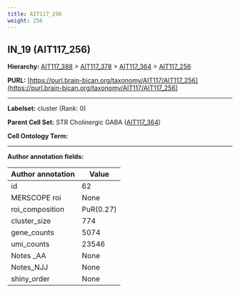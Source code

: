 ```yaml
---
title: AIT117_256
weight: 256
---
```

## IN_19 (AIT117_256)
<b>Hierarchy: </b>
[AIT117_388](../AIT117_388) >
[AIT117_378](../AIT117_378) >
[AIT117_364](../AIT117_364) >
[AIT117_256](../AIT117_256)

**PURL:** [https://purl.brain-bican.org/taxonomy/AIT117/AIT117_256](https://purl.brain-bican.org/taxonomy/AIT117/AIT117_256)

---


**Labelset:** cluster (Rank: 0)

**Parent Cell Set:** STR Cholinergic GABA ([AIT117_364](../AIT117_364))



**Cell Ontology Term:** 

[MARKER GENES.]: #


---

[TRANSFERRED ANNOTATIONS.]: #


[AUTHOR ANNOTATION FIELDS.]: #


**Author annotation fields:**

| Author annotation | Value |
|-------------------|-------|
|id|62|
|MERSCOPE roi|None|
|roi_composition|PuR(0.27) | PuC(0.27) | CaH(0.12) | CaB(0.11) | CaT(0.1)|
|cluster_size|774|
|gene_counts|5074|
|umi_counts|23546|
|Notes _AA|None|
|Notes_NJJ|None|
|shiny_order|None|
